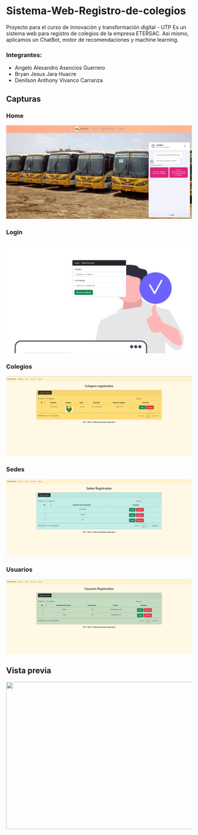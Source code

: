 # Sistema-Web-Registro-de-colegios
Proyecto para el curso de Innovación y transformación digital - UTP
Es un sistema web para registro de colegios de la empresa ETERSAC. Asi mismo, aplicamos un ChatBot, motor de recomendaciones y machine learning.

### Integrantes:
- Angelo Alexandro Asencios Guerrero
- Bryan Jesus Jara Huacre
- Denilson Anthony Vivanco Carranza

## Capturas
### Home
![Imagen del proyecto](./img/Home.jpg)

### Login
![Imagen del proyecto](./img/Login.png)

### Colegios
![Imagen del proyecto](./img/Colegios.png)

### Sedes
![Imagen del proyecto](./img/Sedes.png)

### Usuarios
![Imagen del proyecto](./img/Usuarios.png)

## Vista previa
 <img src="https://media.giphy.com/media/v1.Y2lkPTc5MGI3NjExNDY3b2FrYzhqNG15d241OTkxN3hzcjNkNnY4cjd2ZWtuNzhoNWRpcyZlcD12MV9pbnRlcm5hbF9naWZfYnlfaWQmY3Q9Zw/8MeVfbTXQcJtkYlYrj/giphy.gif" width="600" height="400">
